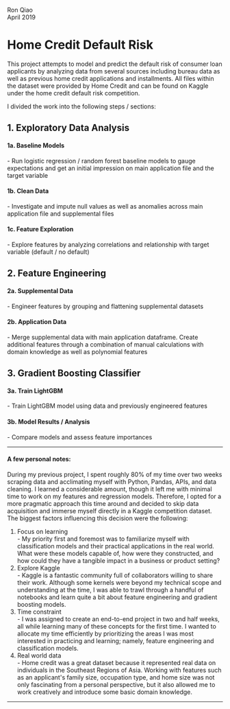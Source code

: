 Ron Qiao  
April 2019  

# **Home Credit Default Risk**  

This project attempts to model and predict the default risk of consumer loan applicants by analyzing data from several sources including bureau data as well as previous home credit applications and installments. All files within the dataset were provided by Home Credit and can be found on Kaggle under the home credit default risk competition.  

I divided the work into the following steps / sections:

## 1. Exploratory Data Analysis 
#### 1a. Baseline Models
\- Run logistic regression / random forest baseline models to gauge expectations and get an initial impression on main application file and the target variable  
#### 1b. Clean Data  
\- Investigate and impute null values as well as anomalies across main application file and supplemental files
#### 1c. Feature Exploration
\- Explore features by analyzing correlations and relationship with target variable (default / no default)  
## 2. Feature Engineering
#### 2a. Supplemental Data 
\- Engineer features by grouping and flattening supplemental datasets
#### 2b. Application Data
\- Merge supplemental data with main application dataframe. Create additional features through a combination of manual calculations with domain knowledge as well as polynomial features 
## 3. Gradient Boosting Classifier
#### 3a. Train LightGBM  
\- Train LightGBM model using data and previously engineered features  
#### 3b. Model Results / Analysis  
\- Compare models and assess feature importances


<hr>

#### A few personal notes:  

During my previous project, I spent roughly 80% of my time over two weeks scraping data and acclimating myself with Python, Pandas, APIs, and data cleaning. I learned a considerable amount, though it left me with minimal time to work on my features and regression models. Therefore, I opted for a more pragmatic approach this time around and decided to skip data acquisition and immerse myself directly in a Kaggle competition dataset. The biggest factors influencing this decision were the following:  
1. Focus on learning  
\- My priority first and foremost was to familiarize myself with classification models and their practical applications in the real world. What were these models capable of, how were they constructed, and how could they have a tangible impact in a business or product setting? 
2. Explore Kaggle  
\- Kaggle is a fantastic community full of collaborators willing to share their work. Although some kernels were beyond my technical scope and understanding at the time, I was able to trawl through a handful of notebooks and learn quite a bit about feature engineering and gradient boosting models.  
3. Time constraint  
\- I was assigned to create an end-to-end project in two and half weeks, all while learning many of these concepts for the first time. I wanted to allocate my time efficiently by prioritizing the areas I was most interested in practicing and learning; namely, feature engineering and classification models.
3. Real world data  
\- Home credit was a great dataset because it represented real data on individuals in the Southeast Regions of Asia. Working with features such as an applicant's family size, occupation type, and home size was not only fascinating from a personal perspective, but it also allowed me to work creatively and introduce some basic domain knowledge.

<hr>  
  

